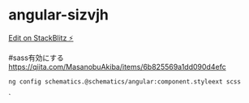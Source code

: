 # angular-sizvjh

[Edit on StackBlitz ⚡️](https://stackblitz.com/edit/angular-sizvjh)


#sass有効にする
https://qiita.com/MasanobuAkiba/items/6b825569a1dd090d4efc
```
ng config schematics.@schematics/angular:component.styleext scss
```
`